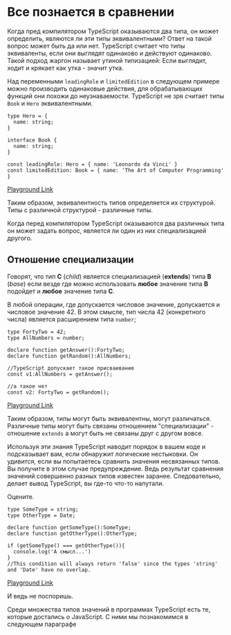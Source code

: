 # Все познается в сравнении

Когда пред компилятором TypeScript оказываются два типа, он может определить, являются ли эти типы эквивалентными? Ответ на такой вопрос может быть да или нет. TypeScript считает что типы эквиваленты, если они выглядят одинаково и действуют одинаково. Такой подход жаргон называет утиной типизацией: Если выглядит, ходит и крякает как утка - значит утка.

Над переменными `leadingRole` и `limitedEdition` в следующем примере можно производить одинаковые действия, для обрабатывающих функций они похожи до неузнаваемости. TypeScript не зря считает типы `Book` и `Hero` эквивалентными.

```tsx
type Hero = {
  name: string;
}

interface Book {
  name: string;
}

const leadingRole: Hero = { name: 'Leonardo da Vinci' }
const limitedEdition: Book = { name: 'The Art of Computer Programming' }
```

[Playground Link](https://www.typescriptlang.org/play?#code/C4TwDgpgBAEhBOB7KBeKBvAsAKClAdgIYC2EAXFAM7DwCW+A5gNw4C+OO9wCAZoQMbQAQokQBrDDjxFSFanUYts7bDn6J81KABsIhACb0GAJUS6KcJKgwES5KAHIAMhA2F4+5PsJQAavX5aBygVdU1gHVpiWm59AFFDYFoNChFxa3RbWUcAFQALaABBeAjEHigAYURiMABXbngoAAUkBngSaMZg1iA)

Таким образом, эквивалентность типов определяется их структурой. Типы с различной структурой - различные типы.

Когда перед компилятором TypeScript оказываются два различных типа он может задать вопрос, является ли один из них специализацией другого.

## Отношение специализации

Говорят, что тип **C** (_child_) является специализацией (**extends**) типа **B** (_base_) если везде где можно использовать **любое** значение типа **B** подойдет и **любое** значение типа **С**.

В любой операции, где допускается числовое значение, допускается и числовое значение 42. В этом смысле, тип числа 42 (конкретного числа) является расширением типа `number`;

```tsx
type FortyTwo = 42;
type AllNumbers = number;

declare function getAnswer():FortyTwo;
declare function getRandom():AllNumbers;

//TypeScript допускает такое присваивание
const v1:AllNumbers = getAnswer();

//а такое нет
const v2: FortyTwo = getRandom();
```

[Playground Link](https://www.typescriptlang.org/play?#code/C4TwDgpgBAYg9gVwE6gCoHc5QLxQCwBMA3ALABQokUAggDa0ByCAtgEYRIDOOUAdi+ySky5ACYQAxrQCGSaADMEvCcACWcXlADmEYNV6d0HABQBKAFzxkaTMPFTZCpSvWadwAErTeouMzPmdIwCHJzC5AD0EajgEADKEkiqYMBQgCwggHwggPwggMIggIIggFwggAwggKwggEIgUGVFBRklUFmAAiCAHCB5gEwgRU3tgLwgTSXkEhqcqQBuAIyB9ExsoTzu+oYmpuFkUUWV1bVQXeX9gyME5rCIKCAYWLjuXj5+ZkRAA)

Таким образом, типы могут быть эквивалентны, могут различаться. Различные типы могут быть связаны отношением "специализации" - отношение `extends` а могут быть не связаны друг с другом вовсе.

Используя эти знания TypeScript наводит порядок в вашем коде и подсказывает вам, если обнаружит логические нестыковки. Он удивится, если вы попытаетесь сравнить значения несвязанных типов. Вы получите в этом случае предупреждение. Ведь результат сравнения значений совершенно разных типов известен заранее. Следовательно, делает вывод TypeScript, вы где-то что-то напутали.

Оцените.
```tsx
type SomeType = string;
type OtherType = Date;

declare function getSomeType():SomeType;
declare function getOtherType():OtherType;

if (getSomeType() === getOtherType()){
  console.log('А смысл...')
}
//This condition will always return 'false' since the types 'string' and 'Date' have no overlap.
```

[Playground Link](https://www.typescriptlang.org/play?#code/C4TwDgpgBAyg9gWwgFXNAvFAzsATgSwDsBzAbgFgAoUSKAeWAAsJdVbMARAQ2AgsqoATCAGMANl1zQAZgFdCI4PjiEoxCMHhI2EABQBKAFxaUafsPGSZ8xctXrgDZqzQHDTljv5V80qLocTHQModDC1DQ8XSAN9AG8qKCgRFSw4MQgAOjE4Yl0AckAEEChAQRBAHhBAaRASwG4QTLr8-SoAXyoAelbkRnwsZJVBfCUVKAB3fDExKC4xYa4QHqlgWVxVfOkprAh87CIRaCY9tB78nAISLa5CQSh87l4txi4AN2hCOCg4Z9wJMEygA)

И ведь не поспоришь.

Среди множества типов значений в программах TypeScript есть те, которые достались о JavaScript. С ними мы познакомимся в следующем параграфе
